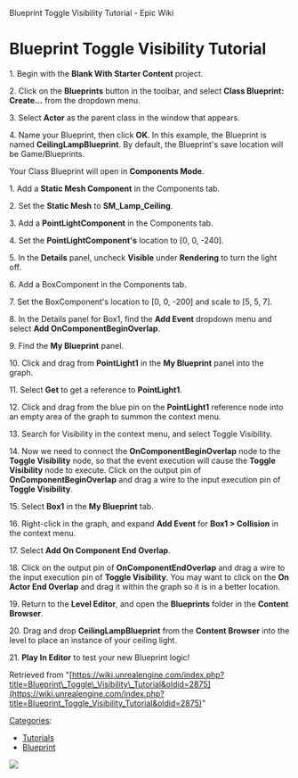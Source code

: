Blueprint Toggle Visibility Tutorial - Epic Wiki                    

Blueprint Toggle Visibility Tutorial
====================================

1\. Begin with the **Blank With Starter Content** project.

2\. Click on the **Blueprints** button in the toolbar, and select **Class Blueprint: Create...** from the dropdown menu.

3\. Select **Actor** as the parent class in the window that appears.

4\. Name your Blueprint, then click **OK**. In this example, the Blueprint is named **CeilingLampBlueprint**. By default, the Blueprint's save location will be Game/Blueprints.

Your Class Blueprint will open in **Components Mode**.

1\. Add a **Static Mesh Component** in the Components tab.

2\. Set the **Static Mesh** to **SM\_Lamp\_Ceiling**.

3\. Add a **PointLightComponent** in the Components tab.

4\. Set the **PointLightComponent's** location to \[0, 0, -240\].

5\. In the **Details** panel, uncheck **Visible** under **Rendering** to turn the light off.

6\. Add a BoxComponent in the Components tab.

7\. Set the BoxComponent's location to \[0, 0, -200\] and scale to \[5, 5, 7\].

8\. In the Details panel for Box1, find the **Add Event** dropdown menu and select **Add OnComponentBeginOverlap**.

9\. Find the **My Blueprint** panel.

10\. Click and drag from **PointLight1** in the **My Blueprint** panel into the graph.

11\. Select **Get** to get a reference to **PointLight1**.

12\. Click and drag from the blue pin on the **PointLight1** reference node into an empty area of the graph to summon the context menu.

13\. Search for Visibility in the context menu, and select Toggle Visibility.

14\. Now we need to connect the **OnComponentBeginOverlap** node to the **Toggle Visibility** node, so that the event execution will cause the **Toggle Visibility** node to execute. Click on the output pin of **OnComponentBeginOverlap** and drag a wire to the input execution pin of **Toggle Visibility**.

15\. Select **Box1** in the **My Blueprint** tab.

16\. Right-click in the graph, and expand **Add Event** for **Box1 > Collision** in the context menu.

17\. Select **Add On Component End Overlap**.

18\. Click on the output pin of **OnComponentEndOverlap** and drag a wire to the input execution pin of **Toggle Visibility**. You may want to click on the **On Actor End Overlap** and drag it within the graph so it is in a better location.

19\. Return to the **Level Editor**, and open the **Blueprints** folder in the **Content Browser**.

20\. Drag and drop **CeilingLampBlueprint** from the **Content Browser** into the level to place an instance of your ceiling light.

21\. **Play In Editor** to test your new Blueprint logic!

Retrieved from "[https://wiki.unrealengine.com/index.php?title=Blueprint\_Toggle\_Visibility\_Tutorial&oldid=2875](https://wiki.unrealengine.com/index.php?title=Blueprint_Toggle_Visibility_Tutorial&oldid=2875)"

[Categories](/Special:Categories "Special:Categories"):

*   [Tutorials](/Category:Tutorials "Category:Tutorials")
*   [Blueprint](/Category:Blueprint "Category:Blueprint")

  ![](https://tracking.unrealengine.com/track.png)